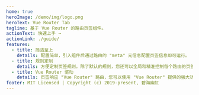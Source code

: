 ```yaml
---
home: true
heroImage: /demo/img/logo.png
heroText: Vue Router Tab
tagline: 基于 Vue Router 的路由页签组件。
actionText: 快速上手 →
actionLink: ./guide/
features:
  - title: 简洁至上
    details: 配置简单，引入组件后通过路由的 "meta" 元信息配置页签信息即可运行。
  - title: 规则定制
    details: 方便定制页签规则。除了默认的规则，您还可以全局和精准控制每个路由的页签打开方式。
  - title: Vue Router 驱动
    details: 页签响应 "Vue Router" 路由，您可以使用 "Vue Router" 提供的强大功能。
footer: MIT Licensed | Copyright (c) 2019-present, 碧海幽虹
---
```

